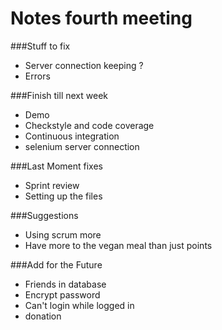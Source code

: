 # Notes fourth meeting 

###Stuff to fix
*  Server connection keeping ?       
*  Errors

###Finish till next week
*  Demo 
*  Checkstyle and code coverage      
*  Continuous integration         
*  selenium server connection        

###Last Moment fixes
*  Sprint review                     
*  Setting up the files               

###Suggestions
*  Using scrum more                            
*  Have more to the vegan meal than just points

###Add for the Future
*  Friends in database   
*  Encrypt password
*  Can't login while logged in 
*  donation

